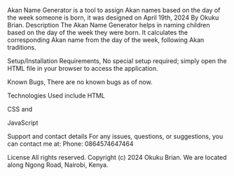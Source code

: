 Akan Name Generator is a tool to assign Akan names based on the day of the week someone is born, it was designed on April 19th, 2024 By Okuku Brian. Description The Akan Name Generator helps in naming children based on the day of the week they were born. It calculates the corresponding Akan name from the day of the week, following Akan traditions.

Setup/Installation Requirements, No special setup required; simply open the HTML file in your browser to access the application.

Known Bugs, There are no known bugs as of now.

Technologies Used include HTML 

CSS and

JavaScript

Support and contact details For any issues, questions, or suggestions, you can contact me at: Phone: 0864574647464

License All rights reserved. Copyright (c) 2024 Okuku Brian. We are located along Ngong Road, Nairobi, Kenya.
